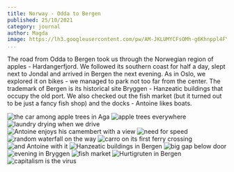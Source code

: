 ```yaml
---
title: Norway - Odda to Bergen
published: 25/10/2021
category: journal
author: Magda
image: https://lh3.googleusercontent.com/pw/AM-JKLUMYCFsOMh-g6Khnppl4FY67DHNOoBQUVL2eySpcq5K97qJqTG_9Q-BOY7q37jedGGdmpK-DFDch4Uy-MaS-F9JDkxt_VXLO-ePhUSwtlRSyHzeyJIO2LSCB_khfJhhjnlaeIf97VXvOjnrQ0ljkm_F=w2092-h1394-no?authuser=0
...
```


The road from Odda to Bergen took us through the Norwegian region of apples - Hardangerfjord. We followed its southern coast for half a day, slept next to Jondal and arrived in Bergen the next evening. As in Oslo, we explored it on bikes - we managed to park not too far from the center. The trademark of Bergen is its historical site Bryggen - Hanzeatic buildings that occupy the old port. We also checked out the fish market (but it turned out to be just a fancy fish shop) and the docks - Antoine likes boats.


![the car among apple trees in Aga](https://lh3.googleusercontent.com/pw/AM-JKLUVLfVA4ZJ6Wxw8x2VITXoWLntmlYKVPfpJFVn-LaDFX20SC4PGrAEHideJABqHqXKnNxI87Nor0U17TGRXMrh_NW2UUeT3SxHbwYtH50aCmnLMTXXk5Dcp28iyyT1TUC1uZJ-3ceAktdDEzgZMrY5r=w2092-h1394-no?authuser=0)
![apple trees everywhere](https://lh3.googleusercontent.com/pw/AM-JKLUPK6DrJA_Eu3sqYuJ5WTziCNJ3f1X9BzGISgaOFcb9_bdMcO94-_RhkP1N8IMsYGye5DFJYPOE_tuG3V7-7y1GovDCtIuKPxD233sMlPqNTUIvohTMKQmI93BLUna7jMNrmnkoiyx_Vba57kmsnFvl=w2092-h1394-no?authuser=0)
![laundry drying when we drive](https://lh3.googleusercontent.com/pw/AM-JKLUoUmuKv_T3UP9At1HlMh2VTbmikJc5wHznjugMMI5mZqdMsFO10GQa98wrv4CM-PqHWlIOCS5qDD2fBdPqmhRgIeMeLDhbxgAdE69_PMNy72KaVm0XMM3xkgp_LEDLA7vNbKGRXTRnJ_4kMUXvsmZk=w1046-h1394-no?authuser=0)
![Antoine enjoys his camembert with a view](https://lh3.googleusercontent.com/pw/AM-JKLVS41PCLJq5DeXfSTqGtTHtry0kDh-kGbTXq7gnZ84Pd_7KMztiWhEmaBUz1joQruwtbvgDEumTNMWrEd0yQxhBn_Ko-vJ8hx4ndwCwh3ApYyF9ehilgPA-YTIjn6yZL6AnSTFMbrN0bOQBOgnS2Ac9=w2092-h1394-no?authuser=0)
![need for speed](https://lh3.googleusercontent.com/pw/AM-JKLUMYCFsOMh-g6Khnppl4FY67DHNOoBQUVL2eySpcq5K97qJqTG_9Q-BOY7q37jedGGdmpK-DFDch4Uy-MaS-F9JDkxt_VXLO-ePhUSwtlRSyHzeyJIO2LSCB_khfJhhjnlaeIf97VXvOjnrQ0ljkm_F=w2092-h1394-no?authuser=0)
![random waterfall on the way](https://lh3.googleusercontent.com/SADbjsL0mCf5PVsSoL9ZDwyMuajGCCZevTb4_UjwKdg68c12J63a-6pBAl1_qMbPL1C4sfuiZjhE1FDorCuRLMYCn08MjHhjhlzfnS47TbjY-n31r61JUz-q5nLJIkpJp7AvCpX5425tLKP_KoUxt2pVIItZQyR2rMa-lxHVPTN8Q7ob6t8X6NNBbr9mj0xoOy52xh-vn5AJ3x5Zss4Yac5XrCPhCxqpgojDji3_ic46Vmb84nwirvFlRRcKJriUeQvv6J9Mh3qbkGoOGyy0-0q_OUuRNGfg8g3qMAjsmAjcynV5sZdCLtoVTb0KNssk839WgUpK1MtVpSH8Gadys2zkN0OBD3nk55hlsm5ZF9gFmy9m0AMFaGydW-M2gVYjxBp6ctSiZttGTltJhitu4kGYn_AVRH1Hte_pg3rF-m2rkiXMjNQO1Qtgr2_rY97E11263pBnGVUrz4K2UCYlOhlIwWigDDY8--C26lOsnESFylPpXRdkgH0by7ZzCnZ3ALWewG3PasZvlg0uWx4KPSFyMSUOVIFzCj1yjVjgdfgqIv7fM1GGgyVeJuY24-6WCZtBcs_puRHR7PEDSuHKmI8gomBAZXkH3FIcDCmr2itJi0qIBMPOgIDgKmBrLcoAG28WC3hdOXTU2MkR7lXKTA1yalt7zV0U-2OjnQ7F_9_h6Z8PIPUnvLdSXNsm9j6HNGcw85QqEiwtCniEe7stAwaDslXWju6HkMZaxni1zMH1Ftg3a82aa9J9Rj0jDdYSdxcGOeAJvmjdtLtf=m15?authuser=0&cpn=4y6tiaPhd2rlC4NV&c=WEB_EMBEDDED_PLAYER&cver=1.20211019.01.00)
![carro on its first ferry crossing](https://lh3.googleusercontent.com/pw/AM-JKLX2mPoVTNdDkYAxBbxkZFaEwLPaUkYDL7J2tu4b7JadsUexh95WpevndEyKa4zAMOHC2D3gzlPPc87SBPjOGcmnESWTEtbyYw8XQ4Rn8ztJLoW6-1Cf8f5nBbnAZkXlQeY29jw6YTL5OxGUh86z8ef7=w930-h1394-no?authuser=0)
![and Antoine with it](https://lh3.googleusercontent.com/pw/AM-JKLUOZneRO0P0OYrLs1aJQ-9XyUiT7GkVjzzj0u1ZCrSLIuqEq_DneRAuc4JmF3rCNIz1IfF9ksFP-yZKVYSBDyxa0tUKJnSvI8CG4RQmWkBPpe1FXjMVxH_LtYRDsizFIyTsNo6___4sjv_da5RWhLV7=w2092-h1394-no?authuser=0)
![Hanzeatic buildings in Bergen](https://lh3.googleusercontent.com/pw/AM-JKLWq8nU5ImJaY6yQs8D0Byr9ezf7YPzknswZiO--zXos_VkOpeU7PU0GxkQd04KqrdVjpP1UdvDJKgXT5rKWUta2hGyCyiA3TonCvGQucOFt44IKUF3UAlHHo_DTR3svhoKbIVb0BMQGHA4KASPIwxWt=w2092-h1394-no?authuser=0)
![big gap below door](https://lh3.googleusercontent.com/pw/AM-JKLV2Hc45TZaUBDLw7NC36jnLoKvRiQ2UYMuelRBaagMuURYM0lBB0xa9wNuDhLp-7XLBzQpqdO9_h-0USduobdEfseXo_bpTE12Y8BsEvCmx5jy3gmcIrm92CcQNJ3ZREv-ZcTHmDtKzEW5XB6ocEFlL=w1046-h1394-no?authuser=0)
![evening in Bryggen](https://lh3.googleusercontent.com/pw/AM-JKLWVpluvL0xTl9ZlWrlVNyEkeXBcQ44xh68po8R_y8a-05bG4taFZ56ZMAUcARm6Gw5XTGHpGACSfi7-YO-hDWZVujADJg-JzuScNPDlJ1D6Bw3C0W1OVMxO6LPwiqCVR8tDZSD2awXQWdbrDuUKPZe0=w1046-h1394-no?authuser=0)
![fish market](https://lh3.googleusercontent.com/pw/AM-JKLUSBJhLyS1lA6alIyAzucTDfPRdGgwAfRx_3exY9yu5WE2nLL7RQktqf6NPJituM4RoJAAqSI0ACO0ig6t2liySjALbB0x3OcJ8Puu61qlAt0wRp5z1bHTY1Ns-MKDUXVEZfL7vDzJYYtAyrI3qkwif=w2092-h1394-no?authuser=0)
![Hurtigruten in Bergen](https://lh3.googleusercontent.com/pw/AM-JKLVme6zLVfQsBa0CIakH1HsKt-sWIh6kt3xSt9GrJ3klnOf2qKlwhNaJEJIz86fzL2s2ZYJONNOIgP0oKYD_l-X7hV9QoNbBmFttpJlT_333-ZiHDnVnWD7jBB2iYNO20kI3bCjScwupVtTJ0XKT0aLN=w2092-h1394-no?authuser=0)
![capitalism is the virus](https://lh3.googleusercontent.com/pw/AM-JKLWOlJosYAGVbRBAvR1uSvy6yaICxZexYT1nUTN38SPt9WXRwhCw02ibzC7n2r930ol7ltd0eEcK76CEYlaxpuDQCKRafsxWDs8aUo_HuMCWXWlKoTFzyEc2MjgXtsyppresg2X6I8EFml8-GRM4k8UK=w2092-h1394-no?authuser=0)
